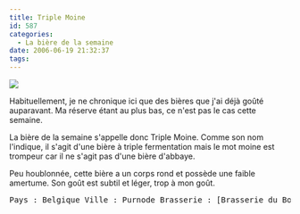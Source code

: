 ```yaml
---
title: Triple Moine
id: 587
categories:
  - La bière de la semaine
date: 2006-06-19 21:32:37
tags:
---
```


![](/images/biere_de_la_semaine/triple_moine.jpg)

Habituellement, je ne chronique ici que des bières que j'ai déjà goûté auparavant. Ma réserve étant au plus bas, ce n'est pas le cas cette semaine.

La bière de la semaine s'appelle donc Triple Moine. Comme son nom l'indique, il s'agit d'une bière à triple fermentation mais le mot moine est trompeur car il ne s'agit pas d'une bière d'abbaye.

Peu houblonnée, cette bière a un corps rond et possède une faible amertume. Son goût est subtil et léger, trop à mon goût.
 <pre>Pays : Belgique Ville : Purnode Brasserie : [Brasserie du Bocq](http://www.bocq.be/) Type : Bière triple Taux d'alcool : 7,5% Fermentation : Haute</pre>
